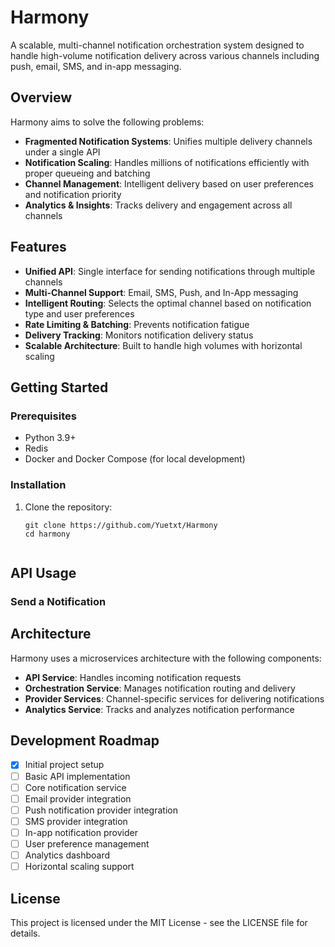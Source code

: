 # Harmony

A scalable, multi-channel notification orchestration system designed to handle high-volume notification delivery across various channels including push, email, SMS, and in-app messaging.

## Overview

Harmony aims to solve the following problems:

- **Fragmented Notification Systems**: Unifies multiple delivery channels under a single API
- **Notification Scaling**: Handles millions of notifications efficiently with proper queueing and batching
- **Channel Management**: Intelligent delivery based on user preferences and notification priority
- **Analytics & Insights**: Tracks delivery and engagement across all channels

## Features

- **Unified API**: Single interface for sending notifications through multiple channels
- **Multi-Channel Support**: Email, SMS, Push, and In-App messaging
- **Intelligent Routing**: Selects the optimal channel based on notification type and user preferences
- **Rate Limiting & Batching**: Prevents notification fatigue
- **Delivery Tracking**: Monitors notification delivery status
- **Scalable Architecture**: Built to handle high volumes with horizontal scaling

## Getting Started

### Prerequisites

- Python 3.9+
- Redis
- Docker and Docker Compose (for local development)

### Installation

1. Clone the repository:
   ```
   git clone https://github.com/Yuetxt/Harmony
   cd harmony
   ```
   ```

## API Usage

### Send a Notification


## Architecture

Harmony uses a microservices architecture with the following components:

- **API Service**: Handles incoming notification requests
- **Orchestration Service**: Manages notification routing and delivery
- **Provider Services**: Channel-specific services for delivering notifications
- **Analytics Service**: Tracks and analyzes notification performance

## Development Roadmap

- [x] Initial project setup
- [ ] Basic API implementation
- [ ] Core notification service
- [ ] Email provider integration
- [ ] Push notification provider integration
- [ ] SMS provider integration
- [ ] In-app notification provider
- [ ] User preference management
- [ ] Analytics dashboard
- [ ] Horizontal scaling support

## License

This project is licensed under the MIT License - see the LICENSE file for details.


